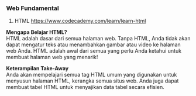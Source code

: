 ### Web Fundamental

1. HTML https://www.codecademy.com/learn/learn-html <br>

**Mengapa Belajar HTML?** <br>
HTML adalah dasar dari semua halaman web. Tanpa HTML, Anda tidak akan dapat mengatur teks atau menambahkan gambar atau video ke halaman web Anda. HTML adalah awal dari semua yang perlu Anda ketahui untuk membuat halaman web yang menarik!

**Keterampilan Take-Away** <br>
Anda akan mempelajari semua tag HTML umum yang digunakan untuk menyusun halaman HTML, kerangka semua situs web. Anda juga dapat membuat tabel HTML untuk menyajikan data tabel secara efisien.
